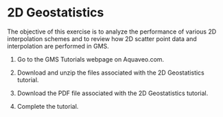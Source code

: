 # 2D Geostatistics

The objective of this exercise is to analyze the performance of various 2D interpolation schemes and to review how 2D scatter point data and interpolation are performed in GMS.

1) Go to the GMS Tutorials webpage on Aquaveo.com.

2) Download and unzip the files associated with the 2D Geostatistics tutorial.

3) Download the PDF file associated with the 2D Geostatistics tutorial.

4) Complete the tutorial.

 

 

 

 